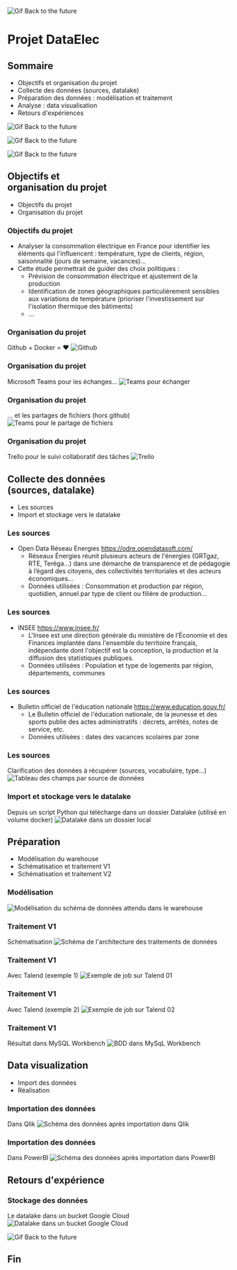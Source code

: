 ![Gif Back to the future](media/back-to-the-future.gif)
# Projet DataElec


## Sommaire
- Objectifs et organisation du projet
- Collecte des données (sources​, datalake)
- Préparation des données : modélisation​ et traitement
- Analyse​ : data visualisation​
- Retours d'expériences



![Gif Back to the future](media/back-to-the-future-ready.gif)



![Gif Back to the future](media/back-to-the-future-this-is-it.gif)



![Gif Back to the future](media/back-to-the-future-amazing.gif)



## Objectifs et <br/>organisation du projet
- Objectifs du projet
- Organisation du projet


### Objectifs du projet
- Analyser la consommation électrique en France pour identifier les éléments qui l'influencent : température, type de clients, région, saisonnalité (jours de semaine, vacances)...
- Cette étude permettrait de guider des choix politiques : 
    - Prévision de consommation électrique et ajustement de la production
    - Identification de zones géographiques particulièrement sensibles aux variations de température (prioriser l'investissement sur l'isolation thermique des bâtiments)
    - ...


### Organisation du projet
Github + Docker = ❤️
![Github](media/capture-github.png)


### Organisation du projet
Microsoft Teams pour les échanges...
![Teams pour échanger](media/capture-teams-publications.png)


### Organisation du projet
... et les partages de fichiers (hors github)
![Teams pour le partage de fichiers](media/capture-teams-fichiers.png)


### Organisation du projet 
Trello pour le suivi collaboratif des tâches
![Trello](media/capture-trello.png)



## Collecte des données<br/>(sources​, datalake)
- Les sources
- Import et stockage vers le datalake


### Les sources
- Open Data Réseau Energies https://odre.opendatasoft.com/​
    - Réseaux Énergies réunit plusieurs acteurs de l'énergies (GRTgaz, RTE, Teréga...) dans une démarche de transparence et de pédagogie à l’égard des citoyens, des collectivités territoriales et des acteurs économiques...​
    - Données utilisées : Consommation et production par région, quotidien, annuel par type de client ou filière de production...​


### Les sources
- INSEE https://www.insee.fr/​
    - L'Insee est une direction générale du ministère de l’Économie et des Finances implantée dans l'ensemble du territoire français, indépendante dont l'objectif est la conception, la production et la diffusion des statistiques publiques.​
    - Données utilisées : Population et type de logements par région, départements, communes​


### Les sources
- Bulletin officiel de l'éducation nationale https://www.education.gouv.fr/​
    - Le Bulletin officiel de l'éducation nationale, de la jeunesse et des sports publie des actes administratifs : décrets, arrêtés, notes de service, etc. ​
    - Données utilisées : dates des vacances scolaires par zone 


### Les sources
Clarification des données à récupérer (sources, vocabulaire, type...)
![Tableau des champs par source de données](media/tableau-sources-donnees.png)


### Import et stockage vers le datalake
Depuis un script Python qui télécharge dans un dossier Datalake (utilisé en volume docker)
![Datalake dans un dossier local](media/capture-flux-datalake.jpg)



## Préparation
- Modélisation du warehouse
- Schématisation et traitement V1
- Schématisation et traitement V2


### Modélisation
![Modélisation du schéma de données attendu dans le warehouse](media/schema-donnees.png)


### Traitement V1
Schématisation
![Schéma de l'architecture des traitements de données](media/schema-architecture-v01.jpg)


### Traitement V1
Avec Talend (exemple 1)
![Exemple de job sur Talend 01](media/capture-talend-01.png)


### Traitement V1
Avec Talend (exemple 2)
![Exemple de job sur Talend 02](media/capture-talend-02.png)


### Traitement V1
Résultat dans MySQL Workbench
![BDD dans MySqL Workbench](media/capture-mysql-workbench.png)



## Data visualization
- Import des données
- Réalisation


### Importation des données
Dans Qlik
![Schéma des données après importation dans Qlik](media/capture-schema-donnees-qlik.png)


### Importation des données
Dans PowerBI
![Schéma des données après importation dans PowerBI](media/capture-schema-donnees-powerbi.png)



## Retours d'expérience


### Stockage des données
Le datalake dans un bucket Google Cloud
![Datalake dans un bucket Google Cloud](media/capture-bucket-datalake.png)



![Gif Back to the future](media/back-to-the-future-the-end.gif)
## Fin